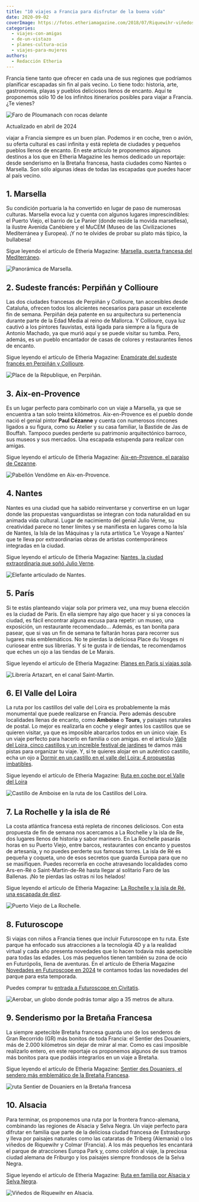 ```yaml
---
title: "10 viajes a Francia para disfrutar de la buena vida"
date: 2020-09-02
coverImage: https://fotos.etheriamagazine.com/2018/07/Riquewihr-viñedos-e1557596568371.jpg
categories: 
  - viajes-con-amigas
  - de-un-vistazo
  - planes-cultura-ocio
  - viajes-para-mujeres
authors: 
  - Redacción Etheria
---
```


Francia tiene tanto que ofrecer en cada una de sus regiones que podríamos planificar 
escapadas sin fin al país vecino. Lo tiene todo: historia, arte, gastronomía, playas y 
pueblos deliciosos llenos de encanto. Aquí te proponemos sólo 10 de los infinitos 
itinerarios posibles para viajar a Francia. ¿Te vienes? 

![Faro de Ploumanach con rocas delante](https://fotos.etheriamagazine.com/2020/09/Bretana-Ploumanach-Faro-900x600.jpg "Faro de Ploumanach. @ Kris Ubach")

Actualizado en abril de 2024 

viajar a Francia siempre es un buen plan. Podemos ir en coche, tren o avión, su oferta 
cultural es casi infinita y está repleta de ciudades y pequeños pueblos llenos de 
encanto. En este artículo te proponemos algunos destinos a los que en Etheria Magazine 
les hemos dedicado un reportaje: desde senderismo en la Bretaña francesa, hasta ciudades 
como Nantes o Marsella. Son sólo algunas ideas de todas las escapadas que puedes hacer 
al país vecino. 

## 1\. Marsella

Su condición portuaria la ha convertido en lugar de paso de numerosas culturas. Marsella 
evoca luz y cuenta con algunos lugares imprescindibles: el Puerto Viejo, el barrio de Le 
Panier (donde reside la movida marsellesa), la ilustre Avenida Canèbiere y el MuCEM 
(Museo de las Civilizaciones Mediterránea y Europea). ¡Y no te olvides de probar su 
plato más típico, la bullabesa! 

Sigue leyendo el artículo de Etheria Magazine: [Marsella, puerta francesa del 
Mediterráneo](https://etheriamagazine.com/2020/07/10/viajar-sola-amigas-marsella-que-ver-hacer/). 

![Panorámica de Marsella.](https://fotos.etheriamagazine.com/2020/06/Marsella-viaje-mujeres-etheria-900x571.jpg "Panorámica de Marsella. © Manena Munar")

## 2\. Sudeste francés: Perpiñán y Collioure

Las dos ciudades francesas de Perpiñán y Collioure, tan accesibles desde Cataluña, 
ofrecen todos los alicientes necesarios para pasar un excelente fin de semana. Perpiñán 
deja patente en su arquitectura su pertenencia durante parte de la Edad Media al reino 
de Mallorca. Y Collioure, cuya luz cautivó a los pintores fauvistas, está ligada para 
siempre a la figura de Antonio Machado, ya que murió aquí y se puede visitar su tumba. 
Pero, además, es un pueblo encantador de casas de colores y restaurantes llenos de 
encanto. 

Sigue leyendo el artículo de Etheria Magazine: [Enamórate del sudeste francés en 
Perpiñán y 
Collioure](https://etheriamagazine.com/2020/03/19/viajes-mujeres-que-ver-en-perpinan-y-collioure/). 

![Place de la République, en Perpiñán.](https://fotos.etheriamagazine.com/2020/03/viaje-etheria-place-republique-perpinan-900x578.jpg "Place de la République, en Perpiñán. © P. Grifol")

## 3\. Aix-en-Provence

Es un lugar perfecto para combinarlo con un viaje a Marsella, ya que se encuentra a tan 
solo treinta kilómetros. Aix-en-Provence es el pueblo donde nació el genial pintor 
**Paul Cézanne** y cuenta con numerosos rincones ligados a su figura, como su Atelier y 
su casa familiar, la Bastide de Jas de Bouffah. Tampoco puedes perderte su patrimonio 
arquitectónico barroco, sus museos y sus mercados. Una escapada estupenda para realizar 
con amigas. 

Sigue leyendo el artículo de Etheria Magazine: [Aix-en-Provence, el paraíso de 
Cezanne](https://etheriamagazine.com/2020/01/03/viaje-amigas-ruta-cezanne-en-aix-en-provence-francia/). 

![Pabellón Vendôme en Aix-en-Provence.](https://fotos.etheriamagazine.com/2019/12/etheria-magazine-pabellon-vendome-900x508.jpg "Pabellón Vendôme en Aix-en-Provence. © Yolanda Cardo")

## 4\. Nantes

Nantes es una ciudad que ha sabido reinventarse y convertirse en un lugar donde las 
propuestas vanguardistas se integran con toda naturalidad en su animada vida cultural. 
Lugar de nacimiento del genial Julio Verne, su creatividad parece no tener límites y se 
manifiesta en lugares como la Isla de Nantes, la Isla de las Máquinas y la ruta 
artística ‘Le Voyage a Nantes’ que te lleva por extraordinarias obras de artistas 
contemporáneos integradas en la ciudad. 

Sigue leyendo el artículo de Etheria Magazine: [Nantes, la ciudad extraordinaria que 
soñó Julio 
Verne](https://etheriamagazine.com/2019/08/29/que-ver-hacer-en-nantes-la-ciudad-francesa-creativa/). 

![Elefante articulado de Nantes.](https://fotos.etheriamagazine.com/2019/08/viaje-nantes-elefante.jpg "Elefante articulado de Nantes. © Franck Tomps")

## 5\. París

Si te estás planteando viajar sola por primera vez, una muy buena elección es la ciudad 
de París. En ella siempre hay algo que hacer y si ya conoces la ciudad, es fácil 
encontrar alguna excusa para repetir: un museo, una exposición, un restaurante 
recomendado… Además, es tan bonita para pasear, que si vas un fin de semana te faltarán 
horas para recorrer sus lugares más emblemáticos. No te pierdas la deliciosa Place du 
Vosges ni curiosear entre sus librerías. Y si te gusta ir de tiendas, te recomendamos 
que eches un ojo a las tiendas de Le Marais. 

Sigue leyendo el artículo de Etheria Magazine: [Planes en París si viajas 
sola](https://etheriamagazine.com/2019/05/15/viajar-sola-que-ver-paris/). 

![Librería Artazart, en el canal Saint-Martin.](https://fotos.etheriamagazine.com/2019/04/viaje-paris-libreria-artazar.jpg "Librería Artazart, en el canal Saint-Martin. © Jacques Lebar/ Paris Tourist Office")

## 6\. El Valle del Loira

La ruta por los castillos del valle del Loira es probablemente la más monumental que 
puede realizarse en Francia. Pero además descubre localidades llenas de encanto, como 
**Amboise** o **Tours**, y paisajes naturales de postal. Lo mejor es realizarla en coche 
y elegir antes los castillos que se quieren visitar, ya que es imposible abarcarlos 
todos en un único viaje. Es un viaje perfecto para hacerlo en familia o con amigas. en 
el artículo [Valle del Loira, cinco castillos y un increíble festival de 
jardines](https://etheriamagazine.com/2021/08/09/valle-del-loira-entre-castillos-y-jardines/) 
te damos más pistas para organizar tu viaje. Y, si te quieres alojar en un auténtico 
castillo, echa un ojo a [Dormir en un castillo en el valle del Loira: 4 propuestas 
imbatibles](https://etheriamagazine.com/2022/04/15/dormir-en-castillos-valle-del-loira/). 

Sigue leyendo el artículo de Etheria Magazine: [Ruta en coche por el Valle del 
Loira](https://etheriamagazine.com/2019/03/14/que-ver-ruta-en-coche-valle-del-loira/) 

![Castillo de Amboise en la ruta de los Castillos del Loira.](https://fotos.etheriamagazine.com/2019/03/chateau-amboise-1.jpg "Castillo de Amboise en la ruta de los Castillos del Loira. © SG")

## 7\. La Rochelle y la isla de Ré

La costa atlántica francesa está repleta de rincones deliciosos. Con esta propuesta de 
fin de semana nos acercamos a La Rochelle y la isla de Re, dos lugares llenos de 
historia y sabor marinero. En La Rochelle pasarás horas en su Puerto Viejo, entre 
barcos, restaurantes con encanto y puestos de artesanía, y no puedes perderte sus 
famosas torres. La isla de Ré es pequeña y coqueta, uno de esos secretos que guarda 
Europa para que no se masifiquen. Puedes recorrerla en coche atravesando localidades 
como Ars-en-Ré o Saint-Martin-de-Ré hasta llegar al solitario Faro de las Ballenas. ¡No 
te pierdas las ostras ni los helados! 

Sigue leyendo el artículo de Etheria Magazine: [La Rochelle y la isla de Ré, una 
escapada de 
diez](https://etheriamagazine.com/2018/09/18/guia-de-fin-de-semana-en-la-rochelle-y-la-isla-de-re/). 

![Puerto Viejo de La Rochelle.](https://fotos.etheriamagazine.com/2018/09/Puerto-Viejo-La-Rochelle-1024x682.jpg "Puerto Viejo de La Rochelle. © SG")

## 8\. Futuroscope

Si viajas con niños a Francia tienes que incluir Futuroscope en tu ruta. Este parque ha 
enfocado sus atracciones a la tecnología 4D y a la realidad virtual y cada año presenta 
novedades que lo hacen todavía más apetecible para todas las edades. Los más pequeños 
tienen también su zona de ocio en Futurópolis, llena de aventuras. En el artículo de 
Etheria Magazine [Novedades en Futuroscope en 
2024](https://etheriamagazine.com/2024/02/26/futuroscope-novedades-2024-parque-acuatico-aquascope/) 
te contamos todas las novedades del parque para esta temporada. 

Puedes comprar tu [entrada a Futuroscope en 
Civitatis](https://www.civitatis.com/es/poitiers/entrada-futuroscope/?aid=10211). 

![Aerobar, un globo donde podrás tomar algo a 35 metros de altura.](https://fotos.etheriamagazine.com/2022/03/aerobar-futuroscope.jpg "Aerobar, un globo donde podrás tomar algo a 35 metros de altura.")

## 9\. Senderismo por la Bretaña Francesa

La siempre apetecible Bretaña francesa guarda uno de los senderos de Gran Recorrido (GR) 
más bonitos de toda Francia: el Sentier des Douaniers, más de 2.000 kilómetros sin dejar 
de mirar al mar. Como es casi imposible realizarlo entero, en este reportaje os 
proponemos algunos de sus tramos más bonitos para que podáis integrarlos en un viaje a 
Bretaña. 

Sigue leyendo el artículo de Etheria Magazine: [Sentier des Douaniers, el sendero más 
emblemático de la Bretaña 
Francesa](https://etheriamagazine.com/2018/08/08/senderismo-en-sentier-des-douaniers-bretana-francesa/). 

![ruta Sentier de Douaniers en la Bretaña francesa](https://fotos.etheriamagazine.com/2018/07/Crozon-1024x683.jpg "Descanso en Crozon, en la ruta Sentier de Douaniers en la Bretaña francesa. © Kris Ubach")

## 10\. Alsacia

Para terminar, os proponemos una ruta por la frontera franco-alemana, combinando las 
regiones de Alsacia y Selva Negra. Un viaje perfecto para difrutar en familia que parte 
de la deliciosa ciudad francesa de Estrasburgo y lleva por paisajes naturales como las 
cataratas de Triberg (Alemania) o los viñedos de Riquewihr y Colmar (Francia). A los más 
pequeños les encantará el parque de atracciones Europa Park y, como colofón al viaje, la 
preciosa ciudad alemana de Friburgo y los paisajes siempre frondosos de la Selva Negra. 

Sigue leyendo el artículo de Etheria Magazine: [Ruta en familia por Alsacia y Selva 
Negra](https://etheriamagazine.com/2018/08/02/ruta-en-familia-por-alsacia-y-selva-negra/). 

![Viñedos de Riquewihr en Alsacia.](https://fotos.etheriamagazine.com/2018/07/Riquewihr-viñedos-1024x672.jpg "Viñedos de Riquewihr en Alsacia. © S.G.")
